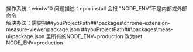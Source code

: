 操作系统：windw10
问题描述：npm install 会报 "NODE_ENV"不是内部或外部命令   
解决办法：需要把##youProjectPath##\packages\chrome-extension-measure-viewer\package.json 
##youProjectPath##\packages\meas-ui\package.json 里所有的NODE_ENV=production 改为set NODE_ENV=production
